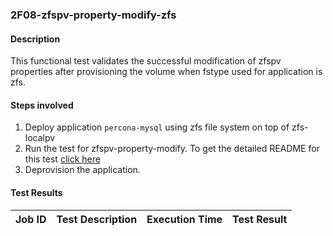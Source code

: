 ### 2F08-zfspv-property-modify-zfs

#### Description

This functional test validates the successful modification of zfspv properties after provisioning the volume when fstype used for application is zfs.

#### Steps involved

1. Deploy application `percona-mysql` using zfs file system on top of zfs-localpv
2. Run the test for zfspv-property-modify. To get the detailed README for this test [click here]()
3. Deprovision the application.

#### Test Results

| Job ID  |      Test Description         | Execution Time |   Test Result   |
|---------|-------------------------------|----------------|-----------------|
